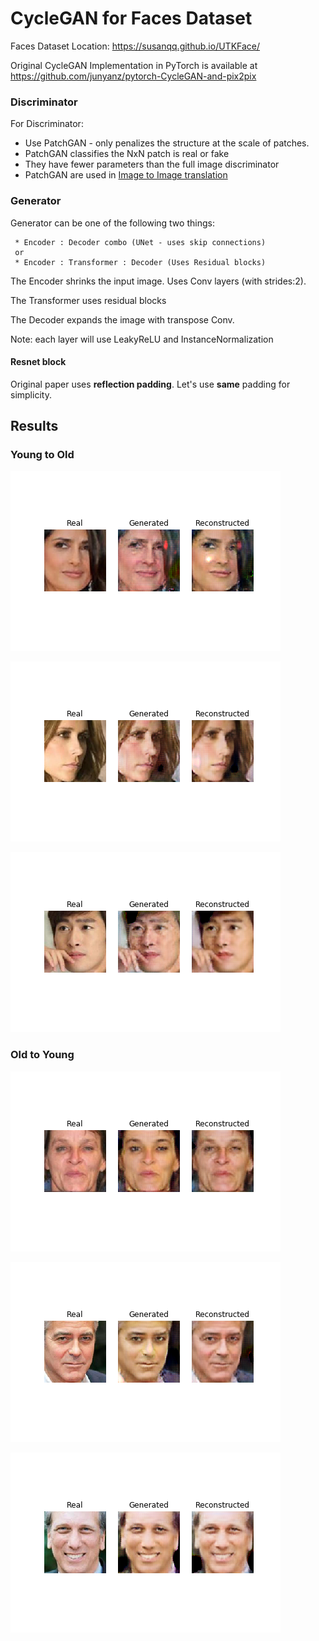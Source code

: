 # CycleGAN for Faces Dataset

Faces Dataset Location: <https://susanqq.github.io/UTKFace/>

Original CycleGAN Implementation in PyTorch is available at <https://github.com/junyanz/pytorch-CycleGAN-and-pix2pix>



### Discriminator

For Discriminator:

- Use PatchGAN - only penalizes the structure at the scale of patches.
- PatchGAN classifies the NxN patch is real or fake
- They have fewer parameters than the full image discriminator
- PatchGAN are used in [Image to Image translation](https://arxiv.org/pdf/1611.07004.pdf)

### Generator

Generator can be one of the following two things:

```
 * Encoder : Decoder combo (UNet - uses skip connections)
 or
 * Encoder : Transformer : Decoder (Uses Residual blocks)
```

The Encoder shrinks the input image. Uses Conv layers (with strides:2).

The Transformer uses residual blocks

The Decoder expands the image with transpose Conv.

Note: each layer will use LeakyReLU and InstanceNormalization

#### Resnet block

Original paper uses **reflection padding**. Let's use **same** padding for simplicity.



## Results



### Young to Old

![plot_19](./young_to_old/plot_19.png)

![plot_18](./young_to_old/plot_18.png)

![plot_15](./young_to_old/plot_15.png)

### Old to Young

![plot_65](./old_to_young/plot_65.png)

![plot_76](./old_to_young/plot_76.png)

![plot_83](./old_to_young/plot_83.png)

